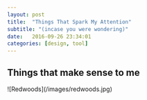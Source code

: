```yaml
---
layout: post
title:  "Things That Spark My Attention"
subtitle: "(incase you were wondering)"
date:   2016-09-26 23:34:01
categories: [design, tool]
---
```


<h2>Things that make sense to me</h2>
![Redwoods](/images/redwoods.jpg)
